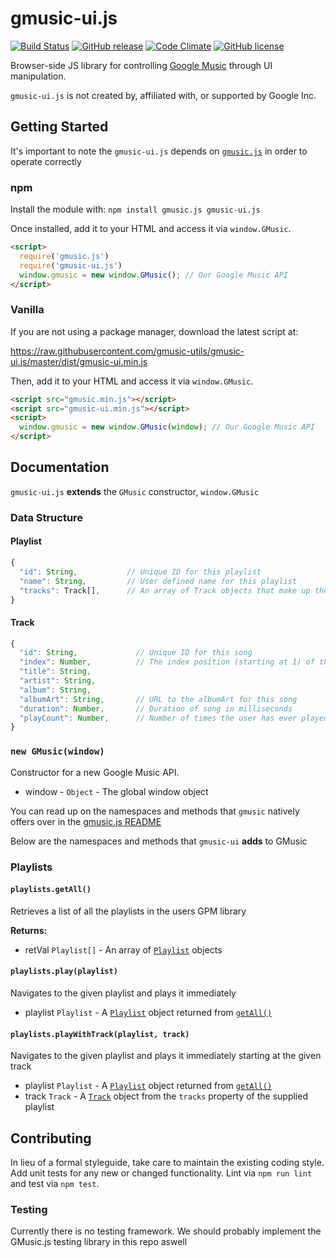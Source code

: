 # gmusic-ui.js
[![Build Status](https://travis-ci.org/gmusic-utils/gmusic-ui.js.svg?branch=master)](https://travis-ci.org/gmusic-utils/gmusic-ui.js)
[![GitHub release](https://img.shields.io/github/tag/gmusic-utils/gmusic-ui.js.svg)]()
[![Code Climate](https://img.shields.io/codeclimate/github/gmusic-utils/gmusic-ui.js.svg)]()
[![GitHub license](https://img.shields.io/github/license/gmusic-utils/gmusic-ui.js.svg)]()

Browser-side JS library for controlling [Google Music][] through UI manipulation.

[Google Music]: https://play.google.com/music/

`gmusic-ui.js` is not created by, affiliated with, or supported by Google Inc.

[Google Music]: https://play.google.com/music/listen

## Getting Started
It's important to note the `gmusic-ui.js` depends on [`gmusic.js`](https://github.com/gmusic-utils/gmusic.js) in order to operate correctly

### npm
Install the module with: `npm install gmusic.js gmusic-ui.js`

Once installed, add it to your HTML and access it via `window.GMusic`.

```html
<script>
  require('gmusic.js')
  require('gmusic-ui.js')
  window.gmusic = new window.GMusic(); // Our Google Music API
</script>
```

### Vanilla
If you are not using a package manager, download the latest script at:

https://raw.githubusercontent.com/gmusic-utils/gmusic-ui.js/master/dist/gmusic-ui.min.js

Then, add it to your HTML and access it via `window.GMusic`.

```html
<script src="gmusic.min.js"></script>
<script src="gmusic-ui.min.js"></script>
<script>
  window.gmusic = new window.GMusic(window); // Our Google Music API
</script>
```

## Documentation
`gmusic-ui.js` **extends** the `GMusic` constructor, `window.GMusic`

### Data Structure

#### Playlist

```js
{
  "id": String,           // Unique ID for this playlist
  "name": String,         // User defined name for this playlist
  "tracks": Track[],      // An array of Track objects that make up the playlist
}
```

#### Track

```js
{
  "id": String,             // Unique ID for this song
  "index": Number,          // The index position (starting at 1) of the track in the object that is storing a collection of tracks E.g. A Playlist
  "title": String,
  "artist": String,
  "album": String,
  "albumArt": String,       // URL to the albumArt for this song
  "duration": Number,       // Duration of song in milliseconds
  "playCount": Number,      // Number of times the user has ever played the song
}
```

### `new GMusic(window)`
Constructor for a new Google Music API.

- window - `Object` -  The global window object

You can read up on the namespaces and methods that `gmusic` natively offers over in the [gmusic.js README](https://github.com/gmusic-utils/gmusic.js/blob/master/README.md#documentation)

Below are the namespaces and methods that `gmusic-ui` **adds** to GMusic

### Playlists

#### `playlists.getAll()`
Retrieves a list of all the playlists in the users GPM library

**Returns:**
- retVal `Playlist[]` - An array of [`Playlist`](#playlist) objects

#### `playlists.play(playlist)`
Navigates to the given playlist and plays it immediately

- playlist `Playlist` - A [`Playlist`](#playlist) object returned from [`getAll()`](#playlistsgetall)

#### `playlists.playWithTrack(playlist, track)`
Navigates to the given playlist and plays it immediately starting at the given track

- playlist `Playlist` - A [`Playlist`](#playlist) object returned from [`getAll()`](#playlistsgetall)
- track `Track` - A [`Track`](#track) object from the `tracks` property of the supplied playlist

## Contributing
In lieu of a formal styleguide, take care to maintain the existing coding style. Add unit tests for any new or changed functionality. Lint via `npm run lint` and test via `npm test`.

### Testing
Currently there is no testing framework.  We should probably implement the GMusic.js testing library in this repo aswell
